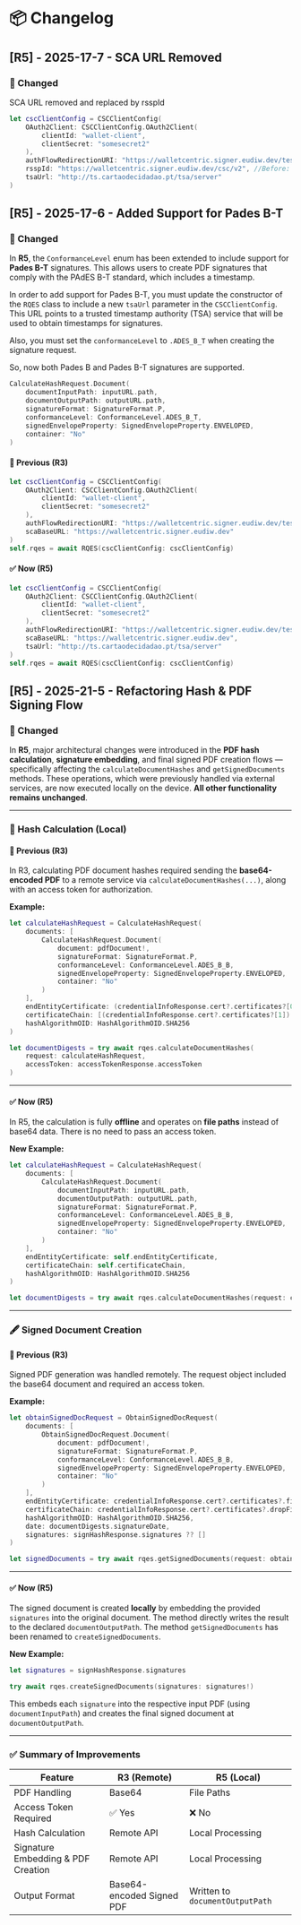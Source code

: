 # 📦 Changelog

## [R5] - 2025-17-7 - SCA URL Removed

### 🔄 Changed
SCA URL removed and replaced by rsspId

```Swift
let cscClientConfig = CSCClientConfig(
    OAuth2Client: CSCClientConfig.OAuth2Client(
        clientId: "wallet-client",
        clientSecret: "somesecret2"
    ),
    authFlowRedirectionURI: "https://walletcentric.signer.eudiw.dev/tester/oauth/login/code",
    rsspId: "https://walletcentric.signer.eudiw.dev/csc/v2", //Before: scaBaseURL: "https://walletcentric.signer.eudiw.dev",
    tsaUrl: "http://ts.cartaodecidadao.pt/tsa/server"
)
```


## [R5] - 2025-17-6 - Added Support for Pades B-T 

### 🔄 Changed
In **R5**, the `ConformanceLevel` enum has been extended to include support for **Pades B-T** signatures. This allows users to create PDF signatures that comply with the PAdES B-T standard, which includes a timestamp.

In order to add support for Pades B-T, you must update the constructor of the `RQES` class to include a new `tsaUrl` parameter in the `CSCClientConfig`. This URL points to a trusted timestamp authority (TSA) service that will be used to obtain timestamps for signatures.

Also, you must set the `conformanceLevel` to `.ADES_B_T` when creating the signature request.

So, now both Pades B and Pades B-T signatures are supported.

```Swift
CalculateHashRequest.Document(
    documentInputPath: inputURL.path,
    documentOutputPath: outputURL.path,
    signatureFormat: SignatureFormat.P,
    conformanceLevel: ConformanceLevel.ADES_B_T,
    signedEnvelopeProperty: SignedEnvelopeProperty.ENVELOPED,
    container: "No"
)
```

#### 🔁 Previous (R3)

```Swift
let cscClientConfig = CSCClientConfig(
    OAuth2Client: CSCClientConfig.OAuth2Client(
        clientId: "wallet-client",
        clientSecret: "somesecret2"
    ),
    authFlowRedirectionURI: "https://walletcentric.signer.eudiw.dev/tester/oauth/login/code",
    scaBaseURL: "https://walletcentric.signer.eudiw.dev"
)
self.rqes = await RQES(cscClientConfig: cscClientConfig)
```

#### ✅ Now (R5)

```Swift
let cscClientConfig = CSCClientConfig(
    OAuth2Client: CSCClientConfig.OAuth2Client(
        clientId: "wallet-client",
        clientSecret: "somesecret2"
    ),
    authFlowRedirectionURI: "https://walletcentric.signer.eudiw.dev/tester/oauth/login/code",
    scaBaseURL: "https://walletcentric.signer.eudiw.dev",
    tsaUrl: "http://ts.cartaodecidadao.pt/tsa/server"
)
self.rqes = await RQES(cscClientConfig: cscClientConfig)
```





## [R5] - 2025-21-5 - Refactoring Hash & PDF Signing Flow

### 🔄 Changed
In **R5**, major architectural changes were introduced in the **PDF hash calculation**, **signature embedding**, and final signed PDF creation flows — specifically affecting the `calculateDocumentHashes` and `getSignedDocuments` methods. These operations, which were previously handled via external services, are now executed locally on the device. **All other functionality remains unchanged**.


---

### 🧮 Hash Calculation (Local)

#### 🔁 Previous (R3)

In R3, calculating PDF document hashes required sending the **base64-encoded PDF** to a remote service via `calculateDocumentHashes(...)`, along with an access token for authorization.

**Example:**
```swift
let calculateHashRequest = CalculateHashRequest(
    documents: [
        CalculateHashRequest.Document(
            document: pdfDocument!,
            signatureFormat: SignatureFormat.P,
            conformanceLevel: ConformanceLevel.ADES_B_B,
            signedEnvelopeProperty: SignedEnvelopeProperty.ENVELOPED,
            container: "No"
        )
    ],
    endEntityCertificate: (credentialInfoResponse.cert?.certificates?[0])!,
    certificateChain: [(credentialInfoResponse.cert?.certificates?[1])!],
    hashAlgorithmOID: HashAlgorithmOID.SHA256
)

let documentDigests = try await rqes.calculateDocumentHashes(
    request: calculateHashRequest,
    accessToken: accessTokenResponse.accessToken
)
```

---

#### ✅ Now (R5)

In R5, the calculation is fully **offline** and operates on **file paths** instead of base64 data. There is no need to pass an access token.

**New Example:**
```swift
let calculateHashRequest = CalculateHashRequest(
    documents: [
        CalculateHashRequest.Document(
            documentInputPath: inputURL.path,
            documentOutputPath: outputURL.path,
            signatureFormat: SignatureFormat.P,
            conformanceLevel: ConformanceLevel.ADES_B_B,
            signedEnvelopeProperty: SignedEnvelopeProperty.ENVELOPED,
            container: "No"
        )
    ],
    endEntityCertificate: self.endEntityCertificate,
    certificateChain: self.certificateChain,
    hashAlgorithmOID: HashAlgorithmOID.SHA256
)

let documentDigests = try await rqes.calculateDocumentHashes(request: calculateHashRequest)
```

---

### 🖋️ Signed Document Creation

#### 🔁 Previous (R3)

Signed PDF generation was handled remotely. The request object included the base64 document and required an access token.

**Example:**
```swift
let obtainSignedDocRequest = ObtainSignedDocRequest(
    documents: [
        ObtainSignedDocRequest.Document(
            document: pdfDocument!,
            signatureFormat: SignatureFormat.P,
            conformanceLevel: ConformanceLevel.ADES_B_B,
            signedEnvelopeProperty: SignedEnvelopeProperty.ENVELOPED,
            container: "No"
        )
    ],
    endEntityCertificate: credentialInfoResponse.cert?.certificates?.first ?? "",
    certificateChain: credentialInfoResponse.cert?.certificates?.dropFirst().map { $0 } ?? [],
    hashAlgorithmOID: HashAlgorithmOID.SHA256,
    date: documentDigests.signatureDate,
    signatures: signHashResponse.signatures ?? []
)

let signedDocuments = try await rqes.getSignedDocuments(request: obtainSignedDocRequest, accessToken: accessCredentialTokenResponse.accessToken)
```

---

#### ✅ Now (R5)

The signed document is created **locally** by embedding the provided `signatures` into the original document. The method directly writes the result to the declared `documentOutputPath`. The method `getSignedDocuments` has been renamed to `createSignedDocuments`.

**New Example:**
```swift
let signatures = signHashResponse.signatures

try await rqes.createSignedDocuments(signatures: signatures!)
```

This embeds each `signature` into the respective input PDF (using `documentInputPath`) and creates the final signed document at `documentOutputPath`.

---



### ✅ Summary of Improvements

| Feature                            | R3 (Remote)                                       | R5 (Local)                                  |
|------------------------------------|--------------------------------------------------|---------------------------------------------|
| PDF Handling                       | Base64                                           | File Paths                                   |
| Access Token Required              | ✅ Yes                                            | ❌ No                                        |
| Hash Calculation                   | Remote API                                       | Local Processing                             |
| Signature Embedding & PDF Creation | Remote API                                       | Local Processing                             |
| Output Format                      | Base64-encoded Signed PDF                        | Written to `documentOutputPath`             |
